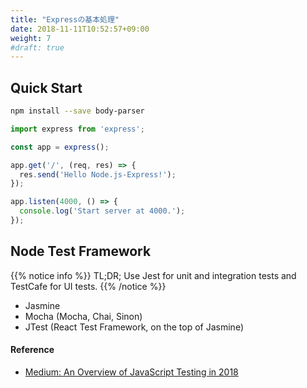 ```yaml
---
title: "Expressの基本処理"
date: 2018-11-11T10:52:57+09:00
weight: 7
#draft: true
---
```


## Quick Start

```bash
npm install --save body-parser
```

```javascript
import express from 'express';

const app = express();

app.get('/', (req, res) => {
  res.send('Hello Node.js-Express!');
});

app.listen(4000, () => {
  console.log('Start server at 4000.');
});
```

## Node Test Framework

{{% notice info %}}
TL;DR; Use Jest for unit and integration tests and TestCafe for UI tests.
{{% /notice %}}

- Jasmine
- Mocha (Mocha, Chai, Sinon)
- JTest (React Test Framework, on the top of Jasmine)

#### Reference

- [Medium: An Overview of JavaScript Testing in 2018](<https://medium.com/welldone-software/an-overview-of-javascript-testing-in-2018-f68950900bc3>)